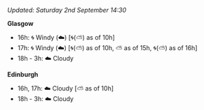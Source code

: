 *Updated: Saturday 2nd September 14:30*

**Glasgow**

* 16h: :cyclone: Windy (:cloud:) [:cyclone:(:partly_sunny:) as of 10h]
* 17h: :cyclone: Windy (:cloud:) [:cyclone:(:partly_sunny:) as of 10h, :partly_sunny: as of 15h, :cyclone:(:partly_sunny:) as of 16h]
* 18h - 3h: :cloud: Cloudy

**Edinburgh**

* 16h, 17h: :cloud: Cloudy [:partly_sunny: as of 10h]
* 18h - 3h: :cloud: Cloudy
